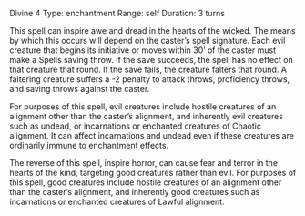 Divine 4
Type: enchantment
Range: self
Duration: 3 turns

This spell can inspire awe and dread in the hearts of the wicked. The means by which this occurs will depend on the caster’s spell signature. Each evil creature that begins its initiative or moves within 30’ of the caster must make a Spells saving throw. If the save succeeds, the spell has no effect on that creature that round. If the save fails, the creature falters that round. A faltering creature suffers a -2 penalty to attack throws, proficiency throws, and saving throws against the caster.

For purposes of this spell, evil creatures include hostile creatures of an alignment other than the caster’s alignment, and inherently evil creatures such as undead, or incarnations or enchanted creatures of Chaotic alignment. It can affect incarnations and undead even if these creatures are ordinarily immune to enchantment effects.

The reverse of this spell, inspire horror, can cause fear and terror in the hearts of the kind, targeting good creatures rather than evil. For purposes of this spell, good creatures include hostile creatures of an alignment other than the caster’s alignment, and inherently good creatures such as incarnations or enchanted creatures of Lawful alignment.
